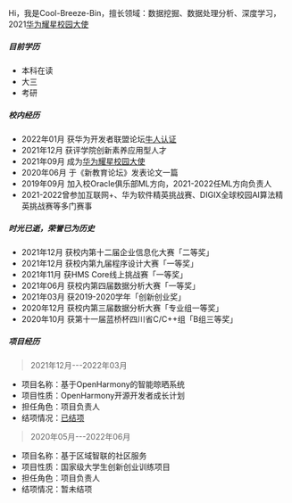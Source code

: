 Hi，我是Cool-Breeze-Bin，擅长领域：数据挖掘、数据处理分析、深度学习，2021[华为耀星校园大使](https://developer.huawei.com/consumer/cn/programs/hsd)

##### 目前学历

- 本科在读
- 大三
- 考研

##### 校内经历

- 2022年01月 获华为开发者联盟论坛[牛人认证](https://developer.huawei.com/consumer/cn/personalcenter/overview?uid=9cdc2e24f12243e6bde752ab683829d0)
- 2021年12月 获评学院创新素养应用型人才
- 2021年09月 成为[华为耀星校园大使](https://developer.huawei.com/consumer/cn/programs/hsd)
- 2020年06月 于《新教育论坛》发表论文一篇
- 2019年09月 加入校Oracle俱乐部ML方向，2021-2022任ML方向负责人
- 2021-2022曾参加互联网+、华为软件精英挑战赛、DIGIX全球校园AI算法精英挑战赛等多门赛事

##### 时光已逝，荣誉已为历史

- 2021年12月 获校内第十二届企业信息化大赛「二等奖」
- 2021年12月 获校内第九届程序设计大赛「一等奖」
- 2021年11月 获HMS Core线上挑战赛「一等奖」
- 2021年06月 获校内第四届数据分析大赛「一等奖」
- 2021年03月 获2019-2020学年「创新创业奖」
- 2020年12月 获校内第三届数据分析大赛「专业组一等奖」
- 2020年10月 获第十一届蓝桥杯四川省C/C++组「B组三等奖」

##### 项目经历
> 2021年12月---2022年03月

- 项目名称：基于OpenHarmony的智能晾晒系统
- 项目性质：OpenHarmony开源开发者成长计划
- 担任角色：项目负责人
- 结项情况：[已结项](https://mp.weixin.qq.com/s/YRS4s2nRXUqb7Z6Yj0kthg)

> 2020年05月---2022年06月

- 项目名称：基于区域智联的社区服务
- 项目性质：国家级大学生创新创业训练项目
- 担任角色：项目负责人
- 结项情况：暂未结项

<!-- ##### 演讲与分享

- [Upgrading to Progressive Web Apps][9] · [JSConf CN 上海 2017](http://2017.jsconf.cn/)
- Building Progressive Web Apps · [CSDI 广州 2017](http://www.csdisummit.com/)
- The State of Progressive Web App · GDG IO Redux 北京 2017
- 炒冷饭 · PWA 到底是个什么玩意？· Baidu HQ 北京 2017
- [Service Worker 101][5] · GDG DevFest 北京 2016
- [Progressive Web App，复兴序章][4] · [QCon 上海 2016](http://2016.qconshanghai.com/presentation/3111)
- Progressive Web App 之我见 · GDG IO Redux 北京 2016
- [CSS Still Sucks 2015][2] · 2015
- [JavaScript 模块化七日谈][1] · 2015 -->

<!-- [1]: //huangxuan.me/2015/07/09/js-module-7day/
[2]: //huangxuan.me/2015/12/28/css-sucks-2015/
[3]: //huangxuan.me/2016/06/05/pwa-in-my-pov/
[4]: //huangxuan.me/2016/10/20/pwa-qcon2016/
[5]: //huangxuan.me/2016/11/20/sw-101-gdgdf/
[6]: https://yanshuo.io/assets/player/?deck=58ac8598b123db0067292f92 "PWA Rehashing"
[7]: https://yanshuo.io/assets/player/?deck=593ad6fbfe88c2006a0a0d6d "The State of PWA"
[8]: https://yanshuo.io/assets/player/?deck=594d673d570c357d0698a950 "Building PWA"
[9]: //huangxuan.me/jsconfcn2017/ -->

